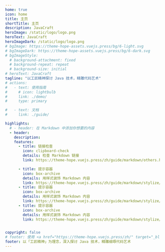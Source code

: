 ```yaml
---
home: true
icon: home
title: 主页
shortTitle: 主页
description: JavaCraft
heroImage: /static/logo/logo.png
heroText: JavaCraft
heroImageDark: /static/logo/logo.png
# bgImage: https://theme-hope-assets.vuejs.press/bg/6-light.svg
# bgImageDark: https://theme-hope-assets.vuejs.press/bg/6-dark.svg
# bgImageStyle:
  # background-attachment: fixed
  # background-repeat: repeat
  # background-size: initial
# heroText: JavaCraft
tagline: "以工匠精神探讨 Java 技术，精雕代码艺术"
# actions:
#   - text: 使用指南
#     # icon: lightbulb
#     link: ./demo/
#     type: primary

#   - text: 文档
#     link: ./guide/

highlights:
  # - header: 在 Markdown 中添加你想要的内容
  - header: 
    description: 
    features:
      - title: 链接检查
        icon: clipboard-check
        details: 检查 Markdown 链接
        link: https://theme-hope.vuejs.press/zh/guide/markdown/others.html#link-check

      - title: 提示容器
        icon: box-archive
        details: 用样式装饰 Markdown 内容
        link: https://theme-hope.vuejs.press/zh/guide/markdown/stylize/hint.html
      - title: 提示容器
        icon: box-archive
        details: 用样式装饰 Markdown 内容
        link: https://theme-hope.vuejs.press/zh/guide/markdown/stylize/hint.html
      - title: 提示容器
        icon: box-archive
        details: 用样式装饰 Markdown 内容
        link: https://theme-hope.vuejs.press/zh/guide/markdown/stylize/hint.html


copyright: false
# footer: 使用 <a href="https://theme-hope.vuejs.press/zh/" target="_blank">VuePress Theme Hope</a> 主题 | MIT 协议, 版权所有 © 2019-至今 Mr.Hope
footer: 以「工匠精神」为理念，深入探讨 Java 技术，精雕细琢代码艺术
---
```


